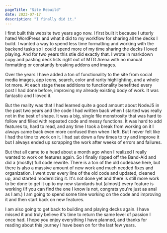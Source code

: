 ```yaml
---
pageTitle: "Site Rebuild"
date: 2023-07-17
description: "I finally did it."
---
```


I first built this website two years ago now. I first built it because I utterly hated WordPress and what it did to my workflow for sharing all the decks I build. I wanted a way to spend less time formatting and working with the backend tasks so I could spend more of my time sharing the decks I loved playing. And for two years this stie did exactly that. I wrote in markdown copy and pasting deck lists right out of MTG Arena with no manual formatting or constantly breaking addons and images. 

Over the years I have added a ton of functionality to the site from social media images, app icons, search, color and rarity highlighting, and a whole lot more. At each stage these additions to functionality benefitted every post I had done before, improving my already existing body of work. It was fantastic and I loved it. 

But the reality was that I had learned quite a good amount about NodeJS in the past two years and the code I had written back when I started was really not in the best of shape. It was a big, single file monstrosity that was hard to follow and filled with repeated code and messy functions. It was hard to add features to, hard to read, and any time I took a break from working on it I always came back even more confused then when I left. But I never felt like I had the time to work on it. I had sat down a few times to try and improve it but I always ended up scrapping the work after weeks of errors and failures. 

But that all came to a head about a month ago when I realized I really wanted to work on features again. So I finally ripped off the Band-Aid and did a (mostly) full code rewrite. There is a ton of the old codebase here, but there is also a massive amount of new work and much needed fixes and organization. I went over every line of the old code and updated, cleaned up, and started modernizing it. It's not done yet and there is still more work to be done to get it up to my new standards but (almost) every feature is working (If you can find the one I know is not, congrats you're just as anal as I am.) I am going to spend some time working on the code and improving it and then start back on new features. 

I am also going to get back to building and playing decks again. I have missed it and truly believe it's time to return the same level of passion I once had. I hope you enjoy everything I have planned, and thanks for reading about this journey I have been on for the last few years. 